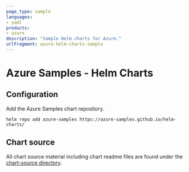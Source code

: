 ```yaml
---
page_type: sample
languages:
- yaml
products:
- azure
description: "Sample Helm charts for Azure."
urlFragment: azure-helm-charts-sample
---
```


# Azure Samples - Helm Charts

## Configuration

Add the Azure Samples chart repository.

```
helm repo add azure-samples https://azure-samples.github.io/helm-charts/
```

## Chart source

All chart source material including chart readme files are found under the [chart-source directory](/chart-source/).

